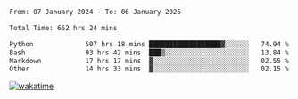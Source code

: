 <!--START_SECTION:waka-->

```txt
From: 07 January 2024 - To: 06 January 2025

Total Time: 662 hrs 24 mins

Python             507 hrs 18 mins ██████████████████▓░░░░░░   74.94 %
Bash               93 hrs 42 mins  ███▒░░░░░░░░░░░░░░░░░░░░░   13.84 %
Markdown           17 hrs 17 mins  ▓░░░░░░░░░░░░░░░░░░░░░░░░   02.55 %
Other              14 hrs 33 mins  ▓░░░░░░░░░░░░░░░░░░░░░░░░   02.15 %
```

<!--END_SECTION:waka-->
[![wakatime](https://wakatime.com/badge/user/5f89a63a-5294-4958-ad30-2b3455e63f2a.svg)](https://wakatime.com/@5f89a63a-5294-4958-ad30-2b3455e63f2a)
